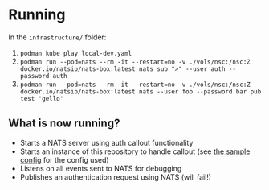 # Running

In the `infrastructure/` folder:

1. `podman kube play local-dev.yaml`
2. `podman run --pod=nats --rm -it --restart=no -v ./vols/nsc:/nsc:Z docker.io/natsio/nats-box:latest nats sub ">" --user auth --password auth`
3. `podman run --pod=nats --rm -it --restart=no -v ./vols/nsc:/nsc:Z docker.io/natsio/nats-box:latest nats --user foo --password bar pub test 'gello'`

## What is now running?

* Starts a NATS server using auth callout functionality
* Starts an instance of this repository to handle callout (see [the sample config](vols/etc-callout/config.edn) for the config used)
* Listens on all events sent to NATS for debugging
* Publishes an authentication request using NATS (will fail!)
